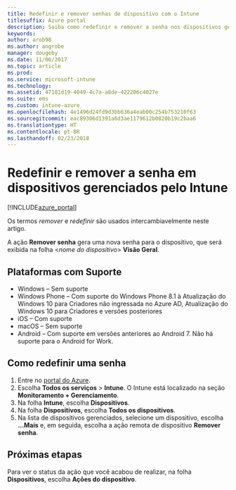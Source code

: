 ```yaml
---
title: Redefinir e remover senhas de dispositivo com o Intune
titlesuffix: Azure portal
description: Saiba como redefinir e remover a senha nos dispositivos gerenciados com o Intune.
keywords: 
author: arob98
ms.author: angrobe
manager: dougeby
ms.date: 11/06/2017
ms.topic: article
ms.prod: 
ms.service: microsoft-intune
ms.technology: 
ms.assetid: 47181d19-4049-4c7a-a8de-422206c4027e
ms.suite: ems
ms.custom: intune-azure
ms.openlocfilehash: 4e1496d24fd9d3bb636a4eab00c254b753210f63
ms.sourcegitcommit: eac89306d1391a6d3ae1179612b0820b19c2baa6
ms.translationtype: HT
ms.contentlocale: pt-BR
ms.lasthandoff: 02/23/2018
---
```

# <a name="reset-and-remove-the-passcode-on-intune-managed-devices"></a>Redefinir e remover a senha em dispositivos gerenciados pelo Intune


[!INCLUDE[azure_portal](./includes/azure_portal.md)]

Os termos *remover* e *redefinir* são usados intercambiavelmente neste artigo.

A ação **Remover senha** gera uma nova senha para o dispositivo, que será exibida na folha <*nome do dispositivo*> **Visão Geral**.

## <a name="supported-platforms"></a>Plataformas com Suporte

- Windows – Sem suporte
- Windows Phone – Com suporte do Windows Phone 8.1 à Atualização do Windows 10 para Criadores não ingressada no Azure AD, Atualização do Windows 10 para Criadores e versões posteriores
- iOS – Com suporte
- macOS – Sem suporte
- Android – Com suporte em versões anteriores ao Android 7. Não há suporte para o Android for Work.

## <a name="how-to-reset-a-passcode"></a>Como redefinir uma senha

1. Entre no [portal do Azure](https://portal.azure.com).
2. Escolha **Todos os serviços** > **Intune**. O Intune está localizado na seção **Monitoramento + Gerenciamento**.
3. Na folha **Intune**, escolha **Dispositivos**.
4. Na folha **Dispositivos**, escolha **Todos os dispositivos**.
5. Na lista de dispositivos gerenciados, selecione um dispositivo, escolha **...Mais** e, em seguida, escolha a ação remota de dispositivo **Remover senha**.

## <a name="next-steps"></a>Próximas etapas

Para ver o status da ação que você acabou de realizar, na folha **Dispositivos**, escolha **Ações do dispositivo**.
